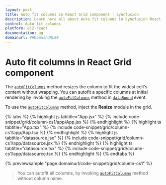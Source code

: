 ```yaml
---
layout: post
title: Auto fit columns in React Grid component | Syncfusion
description: Learn here all about Auto fit columns in Syncfusion React Grid component of Syncfusion Essential JS 2 and more.
control: Auto fit columns 
platform: ej2-react
documentation: ug
domainurl: ##DomainURL##
---
```


# Auto fit columns in React Grid component

The [`autoFitColumns`](https://ej2.syncfusion.com/angular/documentation/api/grid/#autofitcolumns) method resizes the column to fit the widest
cell's content without wrapping. You can autofit a specific columns at initial rendering by invoking
the [`autoFitColumns`](https://ej2.syncfusion.com/angular/documentation/api/grid/#autofitcolumns) method in [`dataBound`](https://ej2.syncfusion.com/angular/documentation/api/grid/#databound) event.

To use the [`autoFitColumns`](https://ej2.syncfusion.com/angular/documentation/api/grid/#autofitcolumns) method, inject the **Resize** module in the grid.

{% tabs %}
{% highlight js tabtitle="App.jsx" %}
{% include code-snippet/grid/column-cs1/app/App.jsx %}
{% endhighlight %}
{% highlight ts tabtitle="App.tsx" %}
{% include code-snippet/grid/column-cs1/app/App.tsx %}
{% endhighlight %}
{% highlight js tabtitle="datasource.jsx" %}
{% include code-snippet/grid/column-cs1/app/datasource.jsx %}
{% endhighlight %}
{% highlight ts tabtitle="datasource.tsx" %}
{% include code-snippet/grid/column-cs1/app/datasource.tsx %}
{% endhighlight %}
{% endtabs %}

 {% previewsample "page.domainurl/code-snippet/grid/column-cs1" %}

> You can autofit all columns, by invoking [`autoFitColumns`](https://ej2.syncfusion.com/angular/documentation/api/grid/#autofitcolumns) method without column name.